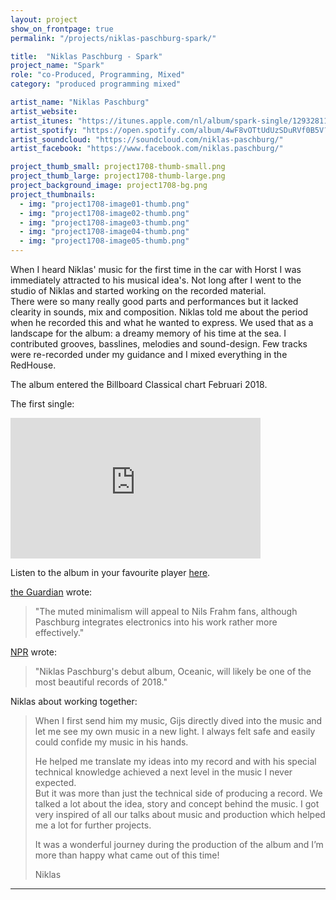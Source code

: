 ```yaml
---
layout: project
show_on_frontpage: true
permalink: "/projects/niklas-paschburg-spark/"

title:  "Niklas Paschburg - Spark"
project_name: "Spark"
role: "co-Produced, Programming, Mixed"
category: "produced programming mixed"

artist_name: "Niklas Paschburg"
artist_website:
artist_itunes: "https://itunes.apple.com/nl/album/spark-single/1293281162?l=en"
artist_spotify: "https://open.spotify.com/album/4wF8vOTtUdUzSDuRVf0B5V?si=_MRRB35hQdSlRzK3ryg1hQ"
artist_soundcloud: "https://soundcloud.com/niklas-paschburg/"
artist_facebook: "https://www.facebook.com/niklas.paschburg/"

project_thumb_small: project1708-thumb-small.png
project_thumb_large: project1708-thumb-large.png
project_background_image: project1708-bg.png
project_thumbnails:
  - img: "project1708-image01-thumb.png"
  - img: "project1708-image02-thumb.png"
  - img: "project1708-image03-thumb.png"
  - img: "project1708-image04-thumb.png"
  - img: "project1708-image05-thumb.png"
---
```


When I heard Niklas' music for the first time in the car with Horst I was immediately attracted to his musical idea's. Not long after I went to the studio of Niklas and started working on the recorded material.<br />There were so many really good parts and performances but it lacked clearity in sounds, mix and composition. Niklas told me about the period when he recorded this and what he wanted to express. We used that as a landscape for the album: a dreamy memory of his time at the sea. I contributed grooves, basslines, melodies and sound-design. Few tracks were re-recorded under my guidance and I mixed everything in the RedHouse.

The album entered the Billboard Classical chart Februari 2018.

The first single:
<iframe width="400" height="225" src="https://www.youtube.com/embed/6p_YD68O5ho?rel=0" frameborder="0" gesture="media" allow="encrypted-media" allowfullscreen></iframe>

Listen to the album in your favourite player [here](https://7k.lnk.to/Oceanic).

[the Guardian](https://www.theguardian.com/music/2018/mar/01/brad-mehldau-after-bach-contemporary-album-review) wrote:
>"The muted minimalism will appeal to Nils Frahm fans, although Paschburg integrates electronics into his work rather more effectively."

[NPR](https://www.npr.org/2018/02/01/581018624/first-listen-niklas-paschburg-oceanic) wrote:
>"Niklas Paschburg's debut album, Oceanic, will likely be one of the most beautiful records of 2018."

Niklas about working together:
<blockquote>
<p>When I first send him my music, Gijs directly dived into the music and let me see my own music in a new light. I always felt safe and easily could confide my music in his hands.</p>
<p>He helped me translate my ideas into my record and with his special technical knowledge achieved a next level in the music I never expected.<br />
But it was more than just the technical side of producing a record. We talked a lot about the idea, story and concept behind the music. I got very inspired of all our talks about music and production which helped me a lot for further projects.</p>
<p>It was a wonderful journey during the production of the album and I’m more than happy what came out of this time!</p>
<p>Niklas</p>
</blockquote>

---
